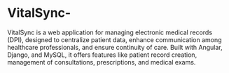 # VitalSync-
VitalSync is a web application for managing electronic medical records (DPI), designed to centralize patient data, enhance communication among healthcare professionals, and ensure continuity of care. Built with Angular, Django, and MySQL, it offers features like patient record creation, management of consultations, prescriptions, and medical exams.

